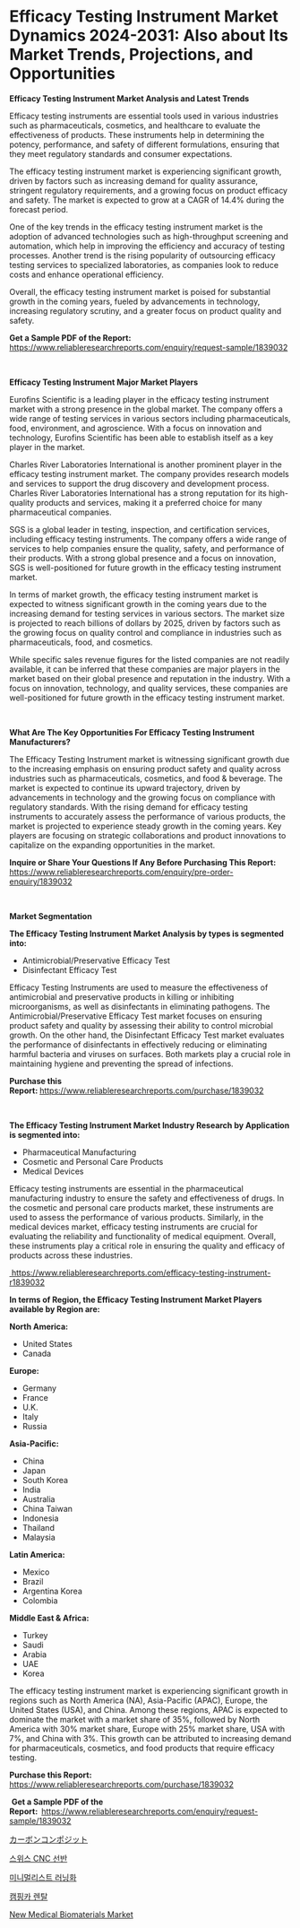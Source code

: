 <p><h1>Efficacy Testing Instrument Market Dynamics 2024-2031: Also about Its Market Trends, Projections, and Opportunities</h1></p><p><strong>Efficacy Testing Instrument Market Analysis and Latest Trends</strong></p>
<p><p>Efficacy testing instruments are essential tools used in various industries such as pharmaceuticals, cosmetics, and healthcare to evaluate the effectiveness of products. These instruments help in determining the potency, performance, and safety of different formulations, ensuring that they meet regulatory standards and consumer expectations.</p><p>The efficacy testing instrument market is experiencing significant growth, driven by factors such as increasing demand for quality assurance, stringent regulatory requirements, and a growing focus on product efficacy and safety. The market is expected to grow at a CAGR of 14.4% during the forecast period.</p><p>One of the key trends in the efficacy testing instrument market is the adoption of advanced technologies such as high-throughput screening and automation, which help in improving the efficiency and accuracy of testing processes. Another trend is the rising popularity of outsourcing efficacy testing services to specialized laboratories, as companies look to reduce costs and enhance operational efficiency.</p><p>Overall, the efficacy testing instrument market is poised for substantial growth in the coming years, fueled by advancements in technology, increasing regulatory scrutiny, and a greater focus on product quality and safety.</p></p>
<p><strong>Get a Sample PDF of the Report:&nbsp;</strong> <a href="https://www.reliableresearchreports.com/enquiry/request-sample/1839032">https://www.reliableresearchreports.com/enquiry/request-sample/1839032</a></p>
<p>&nbsp;</p>
<p><strong>Efficacy Testing Instrument Major Market Players</strong></p>
<p><p>Eurofins Scientific is a leading player in the efficacy testing instrument market with a strong presence in the global market. The company offers a wide range of testing services in various sectors including pharmaceuticals, food, environment, and agroscience. With a focus on innovation and technology, Eurofins Scientific has been able to establish itself as a key player in the market.</p><p>Charles River Laboratories International is another prominent player in the efficacy testing instrument market. The company provides research models and services to support the drug discovery and development process. Charles River Laboratories International has a strong reputation for its high-quality products and services, making it a preferred choice for many pharmaceutical companies.</p><p>SGS is a global leader in testing, inspection, and certification services, including efficacy testing instruments. The company offers a wide range of services to help companies ensure the quality, safety, and performance of their products. With a strong global presence and a focus on innovation, SGS is well-positioned for future growth in the efficacy testing instrument market.</p><p>In terms of market growth, the efficacy testing instrument market is expected to witness significant growth in the coming years due to the increasing demand for testing services in various sectors. The market size is projected to reach billions of dollars by 2025, driven by factors such as the growing focus on quality control and compliance in industries such as pharmaceuticals, food, and cosmetics.</p><p>While specific sales revenue figures for the listed companies are not readily available, it can be inferred that these companies are major players in the market based on their global presence and reputation in the industry. With a focus on innovation, technology, and quality services, these companies are well-positioned for future growth in the efficacy testing instrument market.</p></p>
<p>&nbsp;</p>
<p><strong>What Are The Key Opportunities For Efficacy Testing Instrument Manufacturers?</strong></p>
<p><p>The Efficacy Testing Instrument market is witnessing significant growth due to the increasing emphasis on ensuring product safety and quality across industries such as pharmaceuticals, cosmetics, and food & beverage. The market is expected to continue its upward trajectory, driven by advancements in technology and the growing focus on compliance with regulatory standards. With the rising demand for efficacy testing instruments to accurately assess the performance of various products, the market is projected to experience steady growth in the coming years. Key players are focusing on strategic collaborations and product innovations to capitalize on the expanding opportunities in the market.</p></p>
<p><strong>Inquire or Share Your Questions If Any Before Purchasing This Report:</strong> <a href="https://www.reliableresearchreports.com/enquiry/pre-order-enquiry/1839032">https://www.reliableresearchreports.com/enquiry/pre-order-enquiry/1839032</a></p>
<p>&nbsp;</p>
<p><strong>Market Segmentation</strong></p>
<p><strong>The Efficacy Testing Instrument Market Analysis by types is segmented into:</strong></p>
<p><ul><li>Antimicrobial/Preservative Efficacy Test</li><li>Disinfectant Efficacy Test</li></ul></p>
<p><p>Efficacy Testing Instruments are used to measure the effectiveness of antimicrobial and preservative products in killing or inhibiting microorganisms, as well as disinfectants in eliminating pathogens. The Antimicrobial/Preservative Efficacy Test market focuses on ensuring product safety and quality by assessing their ability to control microbial growth. On the other hand, the Disinfectant Efficacy Test market evaluates the performance of disinfectants in effectively reducing or eliminating harmful bacteria and viruses on surfaces. Both markets play a crucial role in maintaining hygiene and preventing the spread of infections.</p></p>
<p><strong>Purchase this Report:&nbsp;</strong><a href="https://www.reliableresearchreports.com/purchase/1839032">https://www.reliableresearchreports.com/purchase/1839032</a></p>
<p>&nbsp;</p>
<p><strong>The Efficacy Testing Instrument Market Industry Research by Application is segmented into:</strong></p>
<p><ul><li>Pharmaceutical Manufacturing</li><li>Cosmetic and Personal Care Products</li><li>Medical Devices</li></ul></p>
<p><p>Efficacy testing instruments are essential in the pharmaceutical manufacturing industry to ensure the safety and effectiveness of drugs. In the cosmetic and personal care products market, these instruments are used to assess the performance of various products. Similarly, in the medical devices market, efficacy testing instruments are crucial for evaluating the reliability and functionality of medical equipment. Overall, these instruments play a critical role in ensuring the quality and efficacy of products across these industries.</p></p>
<p><a href="https://www.reliableresearchreports.com/efficacy-testing-instrument-r1839032">&nbsp;https://www.reliableresearchreports.com/efficacy-testing-instrument-r1839032</a></p>
<p><strong>In terms of Region, the Efficacy Testing Instrument Market Players available by Region are:</strong></p>
<p>
    <p> <strong> North America: </strong>
        <ul>
            <li>United States</li>
            <li>Canada</li>
        </ul>
        </p> 
    <p> <strong> Europe: </strong>
        <ul>
            <li>Germany</li>
            <li>France</li>
            <li>U.K.</li>
            <li>Italy</li>
            <li>Russia</li>
        </ul>
        </p> 
    <p> <strong> Asia-Pacific: </strong>
        <ul>
            <li>China</li>
            <li>Japan</li>
            <li>South Korea</li>
            <li>India</li>
            <li>Australia</li>
            <li>China Taiwan</li>
            <li>Indonesia</li>
            <li>Thailand</li>
            <li>Malaysia</li>
        </ul>
        </p> 
    <p> <strong> Latin America: </strong>
        <ul>
            <li>Mexico</li>
            <li>Brazil</li>
            <li>Argentina Korea</li>
            <li>Colombia</li>
        </ul>
        </p> 
    <p> <strong> Middle East & Africa: </strong>
        <ul>
            <li>Turkey</li>
            <li>Saudi</li>
            <li>Arabia</li>
            <li>UAE</li>
            <li>Korea</li>
        </ul>
    </p>
    </p>
<p><p>The efficacy testing instrument market is experiencing significant growth in regions such as North America (NA), Asia-Pacific (APAC), Europe, the United States (USA), and China. Among these regions, APAC is expected to dominate the market with a market share of 35%, followed by North America with 30% market share, Europe with 25% market share, USA with 7%, and China with 3%. This growth can be attributed to increasing demand for pharmaceuticals, cosmetics, and food products that require efficacy testing.</p></p>
<p><strong>Purchase this Report: </strong><a href="https://www.reliableresearchreports.com/purchase/1839032">https://www.reliableresearchreports.com/purchase/1839032</a></p>
<p>&nbsp;<strong>Get a Sample PDF of the Report:&nbsp;&nbsp;</strong><a href="https://www.reliableresearchreports.com/enquiry/request-sample/1839032">https://www.reliableresearchreports.com/enquiry/request-sample/1839032</a></p>
<p><strong></strong></p>
<p><p><a href="https://medium.com/@logaolloway76845/%E7%82%AD%E7%B4%A0%E8%A4%87%E5%90%88%E7%B4%A0%E6%9D%90%E5%B8%82%E5%A0%B4-%E5%B8%82%E5%A0%B4%E3%82%B7%E3%82%A7%E3%82%A2-%E5%B8%82%E5%A0%B4%E3%83%88%E3%83%AC%E3%83%B3%E3%83%89-%E3%81%8A%E3%82%88%E3%81%B3%E5%B0%86%E6%9D%A5%E3%81%AE%E6%88%90%E9%95%B7%E3%81%AE%E6%8E%A2%E6%B1%82-5668641a6496">カーボンコンポジット</a></p><p><a href="https://github.com/trmesnao7959541/Market-Research-Report-List-2/blob/main/292570247204.md">스위스 CNC 선반</a></p><p><a href="https://medium.com/@ishacian.georges/%EB%AF%B8%EB%8B%88%EB%A9%80%EB%A6%AC%EC%8A%A4%ED%8A%B8-%EB%9F%AC%EB%8B%9D%ED%99%94-%EC%8B%9C%EC%9E%A5-%ED%86%B5%EC%B0%B0-%EC%8B%9C%EC%9E%A5-%ED%8A%B8%EB%A0%8C%EB%93%9C-%EC%84%B1%EC%9E%A5-2024%EB%85%84%EB%B6%80%ED%84%B0-2031%EB%85%84%EA%B9%8C%EC%A7%80-%EC%98%88%EC%B8%A1%EB%90%9C-%EA%B2%83-9739c18e638d">미니멀리스트 러닝화</a></p><p><a href="https://medium.com/@brisamorar2023/%EC%BA%A0%ED%95%91%EC%B9%B4-%EB%A0%8C%ED%83%88-%EC%8B%9C%EC%9E%A5-%EC%8B%9C%EC%9E%A5-%EC%A0%90%EC%9C%A0%EC%9C%A8-%EC%8B%9C%EC%9E%A5-%ED%8A%B8%EB%A0%8C%EB%93%9C-%EB%B0%8F-%EB%AF%B8%EB%9E%98-%EC%84%B1%EC%9E%A5-%ED%83%90%EC%83%89-236ebfba63bf">캠핑카 렌탈</a></p><p><a href="https://github.com/sonuprakash1/Market-Research-Report-List-2/blob/main/new-medical-biomaterials-market.md">New Medical Biomaterials Market</a></p></p>